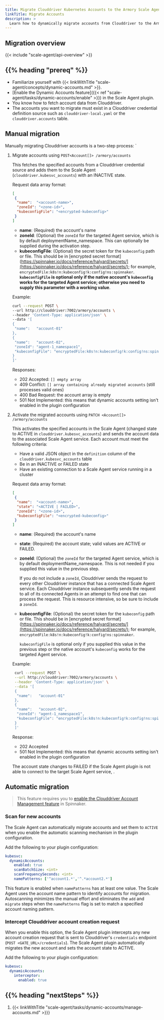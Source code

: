 ```yaml
---
title: Migrate Clouddriver Kubernetes Accounts to the Armory Scale Agent
linkTitle: Migrate Accounts
description: >
  Learn how to dynamically migrate accounts from Clouddriver to the Armory Scale Agent for Spinnaker and Kubernetes.
---
```


## Migration overview

{{< include "scale-agent/api-overview" >}}


## {{% heading "prereq" %}}

* Familiarize yourself with {{< linkWithTitle "scale-agent/concepts/dynamic-accounts.md" >}}.
* [Enable the Dynamic Accounts feature]({{< ref "scale-agent/tasks/dynamic-accounts/enable" >}}) in the Scale Agent plugin.
* You know how to fetch account data from Clouddriver. 
* The accounts you want to migrate must exist in a Clouddriver credential definition source such as `clouddriver-local.yaml` or the `clouddriver.accounts` table.

## Manual migration

Manually migrating Clouddriver accounts is a two-step process:
`
1. Migrate accounts using `POST<Account[]> /armory/accounts`

   This fetches the specified accounts from a Clouddriver credential source and adds them to the Scale Agent (`clouddriver.kubesvc_accounts`) with an INACTIVE state.
   
   Request data array format:

   ```json
   [
    {
     "name":  "<account-name>",
     "zoneId": "<zone-id>",
     "kubeconfigFile": "<encrypted-kubeconfig>" 
    }
   ]
   ```

   * **name**: (Required) the account's name
   * **zoneId**: (Optional) the `zoneId` for the targeted Agent service, which is by default deploymentName_namespace. This can optionally be supplied during the activation step.
   * **kubeconfigFile**: (Optional) the secret token for the `kubeconfig` path or file. This should be in [encrypted secret format](https://spinnaker.io/docs/reference/halyard/secrets/](https://spinnaker.io/docs/reference/halyard/secrets/); for example, `encryptedFile:k8s!n:kubeconfig!k:config!ns:spinnaker`. **`kubeconfigFile` is optional only if the native account's `kubeconfig` works for the targeted Agent service; otherwise you need to supply this parameter with a working value**.

   
   Example:

   ```bash
   curl --request POST \
   --url http://clouddriver:7002/armory/accounts \
   --header 'Content-Type: application/json' \
   --data '[
   {
    "name":   "account-01"
   },
   {
    "name":   "account-02",
    "zoneId": "agent-1_namespace1",
    "kubeconfigFile": "encryptedFile:k8s!n:kubeconfig!k:config!ns:spinnaker"
   }
   ]'
   ```

   Responses:

      - 202 Accepted: `[] empty array`
      - 409 Conflict: `[] array containing already migrated accounts` (still processes valid ones)
      - 400 Bad Request: the account array is empty
      - 501 Not Implemented: this means that dynamic accounts setting isn't enabled in the plugin configuration
 

1. Activate the migrated accounts using `PATCH <Account[]> /armory/accounts`
  
   This activates the specified accounts in the Scale Agent (changed state to ACTIVE in `clouddriver.kubesvc_accounts`) and sends the account data to the associated Scale Agent service. Each account must meet the following criteria:

      * Have a valid JSON object in the `definition` column of the `clouddriver.kubesvc_accounts` table
      * Be in an INACTIVE or FAILED state
      * Have an existing connection to a Scale Agent service running in a cluster

   Request data array format:

   ```json
   [
    {
     "name":  "<account-name>",
     "state": "<ACTIVE | FAILED>",
     "zoneId": "<zone-id>",
     "kubeconfigFile": "<encrypted-kubeconfig>"
    }
   ]
   ```

   * **name**: (Required) the account's name
   * **state**: (Required) the account state; valid values are ACTIVE or FAILED.
   * **zoneId**: (Optional) the `zoneId` for the targeted Agent service, which is by default deploymentName_namespace. This is not needed if you supplied this value in the previous step.

       If you do not include a `zoneId`, Clouddriver sends the request to every other Clouddriver instance that has a connected Scale Agent service. Each Clouddriver instance subsequently sends the request to all of its connected Agents in an attempt to find one that can process the request. This is resource intensive, so be sure to include a `zoneId`. 
   
   * **kubeconfigFile**: (Optional) the secret token for the `kubeconfig` path or file. This should be in [encrypted secret format](https://spinnaker.io/docs/reference/halyard/secrets/](https://spinnaker.io/docs/reference/halyard/secrets/); for example, `encryptedFile:k8s!n:kubeconfig!k:config!ns:spinnaker`.
   
      `kubeconfigFile` is optional only if you supplied this value in the previous step or the native account's `kubeconfig` works for the targeted Agent service.

   Example:

   ```bash
    curl --request POST \
    --url http://clouddriver:7002/armory/accounts \
    --header 'Content-Type: application/json' \
    --data '[
    {
     "name":   "account-01"
    },
    {
     "name":   "account-02",
     "zoneId": "agent-1_namespace1",
     "kubeconfigFile": "encryptedFile:k8s!n:kubeconfig!k:config!ns:spinnaker"
    }
    ]'
   ```

   Response:

      - 202 Accepted
      - 501 Not Implemented: this means that dynamic accounts setting isn't enabled in the plugin configuration
 

   The account state changes to FAILED if the Scale Agent plugin is not able to connect to the target Scale Agent service, .


## Automatic migration

>This feature requires you to [enable the Clouddriver Account Management feature](https://spinnaker.io/docs/setup/other_config/accounts/#enabling-account-management) in Spinnaker. 

### Scan for new accounts

The Scale Agent can automatically migrate accounts and set them to `ACTIVE` when you enable the automatic scanning mechanism in the plugin configuration. 

Add the following to your plugin configuration:

```yaml
kubesvc:
  dynamicAccounts:
    enabled: true
    scanBatchSize: <int>
    scanFrequencySeconds: <int>
    namePatterns: ['^account1.*','^.*account2.*']
  ```

This feature is enabled when `namePatterns` has at least one value. The Scale Agent uses the account name pattern to identify accounts for migration.  Autoscanning minimizes the manual effort and eliminates the `add` and `migrate` steps when the `namePatterns` flag is set to match a specified account naming pattern.

### Intercept Clouddriver account creation request

When you enable this option, the Scale Agent plugin intercepts any new account creation request that is sent to Clouddriver's `credentials` endpoint (`POST <GATE_URL>/credentials`).  The Scale Agent plugin automatically migrates the new account and sets the account state to ACTIVE. 

Add the following to your plugin configuration:

```yaml
kubesvc:
  dynamicAccounts:
    interceptor:
      enabled: true
```

## {{% heading "nextSteps" %}}

1. {{< linkWithTitle "scale-agent/tasks/dynamic-accounts/manage-accounts.md" >}}}